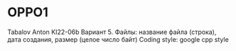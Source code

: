 # OPPO1

Tabalov Anton KI22-06b
Вариант 5. Файлы: название файла (строка), дата создания, размер (целое число байт)
Coding style: google cpp style
